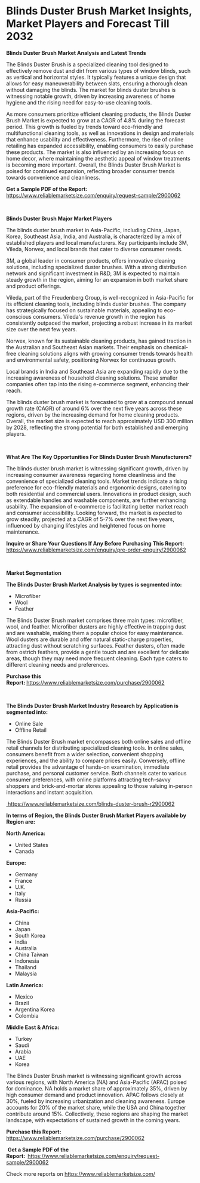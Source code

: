 <p><h1>Blinds Duster Brush Market Insights, Market Players and Forecast Till 2032</h1></p><p><strong>Blinds Duster Brush Market Analysis and Latest Trends</strong></p>
<p><p>The Blinds Duster Brush is a specialized cleaning tool designed to effectively remove dust and dirt from various types of window blinds, such as vertical and horizontal styles. It typically features a unique design that allows for easy maneuverability between slats, ensuring a thorough clean without damaging the blinds. The market for blinds duster brushes is witnessing notable growth, driven by increasing awareness of home hygiene and the rising need for easy-to-use cleaning tools.</p><p>As more consumers prioritize efficient cleaning products, the Blinds Duster Brush Market is expected to grow at a CAGR of 4.8% during the forecast period. This growth is fueled by trends toward eco-friendly and multifunctional cleaning tools, as well as innovations in design and materials that enhance usability and effectiveness. Furthermore, the rise of online retailing has expanded accessibility, enabling consumers to easily purchase these products. The market is also influenced by an increasing focus on home decor, where maintaining the aesthetic appeal of window treatments is becoming more important. Overall, the Blinds Duster Brush Market is poised for continued expansion, reflecting broader consumer trends towards convenience and cleanliness.</p></p>
<p><strong>Get a Sample PDF of the Report:&nbsp;</strong> <a href="https://www.reliablemarketsize.com/enquiry/request-sample/2900062?utm_campaign=2808&utm_medium=2&utm_source=Github&utm_content=ia&utm_term=16032025&utm_id=blinds-duster-brush">https://www.reliablemarketsize.com/enquiry/request-sample/2900062</a></p>
<p>&nbsp;</p>
<p><strong>Blinds Duster Brush Major Market Players</strong></p>
<p><p>The blinds duster brush market in Asia-Pacific, including China, Japan, Korea, Southeast Asia, India, and Australia, is characterized by a mix of established players and local manufacturers. Key participants include 3M, Vileda, Norwex, and local brands that cater to diverse consumer needs.</p><p>3M, a global leader in consumer products, offers innovative cleaning solutions, including specialized duster brushes. With a strong distribution network and significant investment in R&D, 3M is expected to maintain steady growth in the region, aiming for an expansion in both market share and product offerings.</p><p>Vileda, part of the Freudenberg Group, is well-recognized in Asia-Pacific for its efficient cleaning tools, including blinds duster brushes. The company has strategically focused on sustainable materials, appealing to eco-conscious consumers. Vileda's revenue growth in the region has consistently outpaced the market, projecting a robust increase in its market size over the next few years.</p><p>Norwex, known for its sustainable cleaning products, has gained traction in the Australian and Southeast Asian markets. Their emphasis on chemical-free cleaning solutions aligns with growing consumer trends towards health and environmental safety, positioning Norwex for continuous growth.</p><p>Local brands in India and Southeast Asia are expanding rapidly due to the increasing awareness of household cleaning solutions. These smaller companies often tap into the rising e-commerce segment, enhancing their reach.</p><p>The blinds duster brush market is forecasted to grow at a compound annual growth rate (CAGR) of around 6% over the next five years across these regions, driven by the increasing demand for home cleaning products. Overall, the market size is expected to reach approximately USD 300 million by 2028, reflecting the strong potential for both established and emerging players.</p></p>
<p>&nbsp;</p>
<p><strong>What Are The Key Opportunities For Blinds Duster Brush Manufacturers?</strong></p>
<p><p>The blinds duster brush market is witnessing significant growth, driven by increasing consumer awareness regarding home cleanliness and the convenience of specialized cleaning tools. Market trends indicate a rising preference for eco-friendly materials and ergonomic designs, catering to both residential and commercial users. Innovations in product design, such as extendable handles and washable components, are further enhancing usability. The expansion of e-commerce is facilitating better market reach and consumer accessibility. Looking forward, the market is expected to grow steadily, projected at a CAGR of 5-7% over the next five years, influenced by changing lifestyles and heightened focus on home maintenance.</p></p>
<p><strong>Inquire or Share Your Questions If Any Before Purchasing This Report:</strong> <a href="https://www.reliablemarketsize.com/enquiry/pre-order-enquiry/2900062?utm_campaign=2808&utm_medium=2&utm_source=Github&utm_content=ia&utm_term=16032025&utm_id=blinds-duster-brush">https://www.reliablemarketsize.com/enquiry/pre-order-enquiry/2900062</a></p>
<p>&nbsp;</p>
<p><strong>Market Segmentation</strong></p>
<p><strong>The Blinds Duster Brush Market Analysis by types is segmented into:</strong></p>
<p><ul><li>Microfiber</li><li>Wool</li><li>Feather</li></ul></p>
<p><p>The Blinds Duster Brush market comprises three main types: microfiber, wool, and feather. Microfiber dusters are highly effective in trapping dust and are washable, making them a popular choice for easy maintenance. Wool dusters are durable and offer natural static-charge properties, attracting dust without scratching surfaces. Feather dusters, often made from ostrich feathers, provide a gentle touch and are excellent for delicate areas, though they may need more frequent cleaning. Each type caters to different cleaning needs and preferences.</p></p>
<p><strong>Purchase this Report:&nbsp;</strong><a href="https://www.reliablemarketsize.com/purchase/2900062?utm_campaign=2808&utm_medium=2&utm_source=Github&utm_content=ia&utm_term=16032025&utm_id=blinds-duster-brush">https://www.reliablemarketsize.com/purchase/2900062</a></p>
<p>&nbsp;</p>
<p><strong>The Blinds Duster Brush Market Industry Research by Application is segmented into:</strong></p>
<p><ul><li>Online Sale</li><li>Offline Retail</li></ul></p>
<p><p>The Blinds Duster Brush market encompasses both online sales and offline retail channels for distributing specialized cleaning tools. In online sales, consumers benefit from a wider selection, convenient shopping experiences, and the ability to compare prices easily. Conversely, offline retail provides the advantage of hands-on examination, immediate purchase, and personal customer service. Both channels cater to various consumer preferences, with online platforms attracting tech-savvy shoppers and brick-and-mortar stores appealing to those valuing in-person interactions and instant acquisition.</p></p>
<p><a href="https://www.reliablemarketsize.com/blinds-duster-brush-r2900062?utm_campaign=2808&utm_medium=2&utm_source=Github&utm_content=ia&utm_term=16032025&utm_id=blinds-duster-brush">&nbsp;https://www.reliablemarketsize.com/blinds-duster-brush-r2900062</a></p>
<p><strong>In terms of Region, the Blinds Duster Brush Market Players available by Region are:</strong></p>
<p>
    <p> <strong> North America: </strong>
        <ul>
            <li>United States</li>
            <li>Canada</li>
        </ul>
        </p> 
    <p> <strong> Europe: </strong>
        <ul>
            <li>Germany</li>
            <li>France</li>
            <li>U.K.</li>
            <li>Italy</li>
            <li>Russia</li>
        </ul>
        </p> 
    <p> <strong> Asia-Pacific: </strong>
        <ul>
            <li>China</li>
            <li>Japan</li>
            <li>South Korea</li>
            <li>India</li>
            <li>Australia</li>
            <li>China Taiwan</li>
            <li>Indonesia</li>
            <li>Thailand</li>
            <li>Malaysia</li>
        </ul>
        </p> 
    <p> <strong> Latin America: </strong>
        <ul>
            <li>Mexico</li>
            <li>Brazil</li>
            <li>Argentina Korea</li>
            <li>Colombia</li>
        </ul>
        </p> 
    <p> <strong> Middle East & Africa: </strong>
        <ul>
            <li>Turkey</li>
            <li>Saudi</li>
            <li>Arabia</li>
            <li>UAE</li>
            <li>Korea</li>
        </ul>
    </p>
    </p>
<p><p>The Blinds Duster Brush market is witnessing significant growth across various regions, with North America (NA) and Asia-Pacific (APAC) poised for dominance. NA holds a market share of approximately 35%, driven by high consumer demand and product innovation. APAC follows closely at 30%, fueled by increasing urbanization and cleaning awareness. Europe accounts for 20% of the market share, while the USA and China together contribute around 15%. Collectively, these regions are shaping the market landscape, with expectations of sustained growth in the coming years.</p></p>
<p><strong>Purchase this Report: </strong><a href="https://www.reliablemarketsize.com/purchase/2900062?utm_campaign=2808&utm_medium=2&utm_source=Github&utm_content=ia&utm_term=16032025&utm_id=blinds-duster-brush">https://www.reliablemarketsize.com/purchase/2900062</a></p>
<p>&nbsp;<strong>Get a Sample PDF of the Report:&nbsp;&nbsp;</strong><a href="https://www.reliablemarketsize.com/enquiry/request-sample/2900062?utm_campaign=2808&utm_medium=2&utm_source=Github&utm_content=ia&utm_term=16032025&utm_id=blinds-duster-brush">https://www.reliablemarketsize.com/enquiry/request-sample/2900062</a></p>
<p><strong></strong></p>
<p>Check more reports on <a href="https://www.reliablemarketsize.com/?utm_campaign=2808&utm_medium=2&utm_source=Github&utm_content=ia&utm_term=16032025&utm_id=blinds-duster-brush">https://www.reliablemarketsize.com/</a></p>